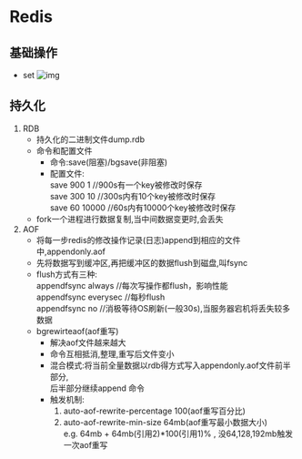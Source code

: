 # Redis

## 基础操作
* set
  ![img](/img/redis-sets.png)

## 持久化

1. RDB
   * 持久化的二进制文件dump.rdb
   * 命令和配置文件
     * 命令:save(阻塞)/bgsave(非阻塞)
     * 配置文件:  
         save 900 1  //900s有一个key被修改时保存  
         save 300 10  //300s内有10个key被修改时保存  
         save 60 10000 //60s内有10000个key被修改时保存
   * fork一个进程进行数据复制,当中间数据变更时,会丢失
2. AOF
   * 将每一步redis的修改操作记录(日志)append到相应的文件中,appendonly.aof
   * 先将数据写到缓冲区,再把缓冲区的数据flush到磁盘,叫fsync
   * flush方式有三种:  
      appendfsync always //每次写操作都flush，影响性能  
      appendfsync everysec //每秒flush  
      appendfsync no //消极等待OS刷新(一般30s),当服务器宕机将丢失较多数据
   * bgrewirteaof(aof重写)
     * 解决aof文件越来越大
     * 命令互相抵消,整理,重写后文件变小
     * 混合模式:将当前全量数据以rdb得方式写入appendonly.aof文件前半部分,  
     后半部分继续append 命令
     * 触发机制:  
        1. auto-aof-rewrite-percentage 100(aof重写百分比)  
        2. auto-aof-rewrite-min-size 64mb(aof重写最小数据大小)  
        e.g. 64mb + 64mb(引用2)*100(引用1)% , 没64,128,192mb触发一次aof重写